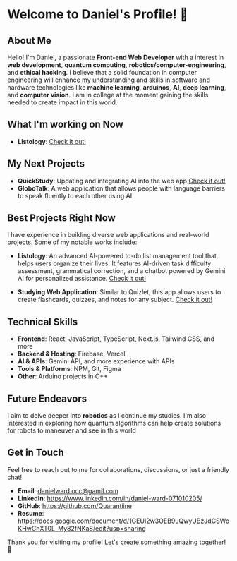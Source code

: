 # Welcome to Daniel's Profile! 🌟

## About Me

Hello! I'm Daniel, a passionate **Front-end Web Developer** with a interest in **web development**, **quantum computing**, **robotics/computer-engineering**, and **ethical hacking**. I believe that a solid foundation in computer engineering will enhance my understanding and skills in software and hardware technologies like **machine learning**, **arduinos**, **AI**, **deep learning**, and **computer vision**. I am in college at the moment gaining the skills needed to create impact in this world.

## What I'm working on Now

- **Listology**: [Check it out!](https://listology.vercel.app)

## My Next Projects
- **QuickStudy**: Updating and integrating AI into the web app [Check it out!](https://quickstudy.vercel.app)
- **GloboTalk**: A web application that allows people with language barriers to speak fluently to each other using AI

## Best Projects Right Now

I have experience in building diverse web applications and real-world projects. Some of my notable works include:

- **Listology**: An advanced AI-powered to-do list management tool that helps users organize their lives. It features AI-driven task difficulty assessment, grammatical correction, and a chatbot powered by Gemini AI for personalized assistance. [Check it out!](https://listology.vercel.app)

- **Studying Web Application**: Similar to Quizlet, this app allows users to create flashcards, quizzes, and notes for any subject. [Check it out!](https://quickstudy.vercel.app)

## Technical Skills

- **Frontend**: React, JavaScript, TypeScript, Next.js, Tailwind CSS, and more
- **Backend & Hosting**: Firebase, Vercel
- **AI & APIs**: Gemini API, and more experience with APIs
- **Tools & Platforms**: NPM, Git, Figma
- **Other**: Arduino projects in C++

## Future Endeavors

I aim to delve deeper into **robotics** as I continue my studies. I'm also interested in exploring how quantum algorithms can help create solutions for robots to maneuver and see in this world

## Get in Touch

Feel free to reach out to me for collaborations, discussions, or just a friendly chat!

- **Email**: danielward.occ@gamil.com
- **LinkedIn**: https://www.linkedin.com/in/daniel-ward-071010205/
- **GitHub**: https://github.com/Quarantiine
- **Resume**: https://docs.google.com/document/d/1GEUI2w3OEB9uQwyUBzJdCSWoKHwChXT0L_My82fNKa8/edit?usp=sharing

Thank you for visiting my profile! Let's create something amazing together! 🚀
